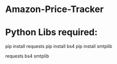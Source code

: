 # Amazon-Price-Tracker

# Python Libs required:
pip install requests
pip install bs4
pip install smtplib

requests 
bs4
smtplib
